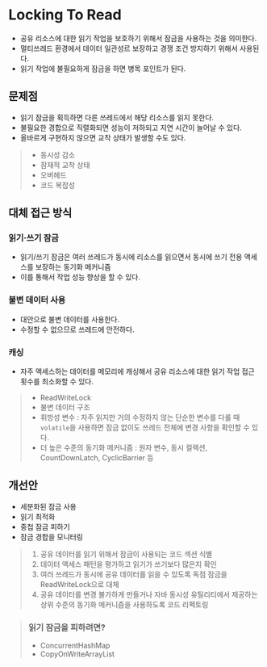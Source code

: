 # Locking To Read

- 공유 리소스에 대한 읽기 작업을 보호하기 위해서 잠금을 사용하는 것을 의미한다.
- 멀티쓰레드 환경에서 데이터 일관성르 보장하고 경쟁 조건 방지하기 위해서 사용된다.
- 읽기 작업에 불필요하게 잠금을 하면 병목 포인트가 된다.


## 문제점
- 읽기 잠금을 획득하면 다른 쓰레드에서 해당 리소스를 읽지 못한다.
- 불필요한 경합으로 직렬화되면 성능이 저하되고 지연 시간이 늘어날 수 있다.
- 올바르게 구현하지 않으면 교착 상태가 발생할 수도 있다.

> - 동시성 감소
> - 잠재적 교착 상태
> - 오버헤드 
> - 코드 복잡성 

## 대체 접근 방식
### 읽기·쓰기 잠금
- 읽기/쓰기 잠금은 여러 쓰레드가 동시에 리소스를 읽으면서 동시에 쓰기 전용 액세스를 보장하는 동기화 메커니즘
- 이를 통해서 작업 성능 향상을 할 수 있다.

### 불변 데이터 사용
- 대안으로 불변 데이터를 사용한다.
- 수정할 수 없으므로 쓰레드에 안전하다.

### 캐싱
- 자주 액세스하는 데이터를 메모리에 캐싱해서 공유 리소스에 대한 읽기 작업 접근 횟수를 최소화할 수 있다.

> - ReadWriteLock
> - 불변 데이터 구조
> - 휘방성 변수 : 자주 읽지만 거의 수정하지 않는 단순한 변수를 다룰 때 `volatile`을 사용하면 잠금 없이도 쓰레드 전체에 변경 사항을 확인할 수 있다.
> - 더 높은 수준의 동기화 메커니즘 : 원자 변수, 동시 컬렉션, CountDownLatch, CyclicBarrier 등

## 개선안
- 세분화된 잠금 사용
- 읽기 최적화
- 중첩 잠금 피하기
- 잠금 경합을 모니터링

> 1. 공유 데이터를 읽기 위해서 잠금이 사용되는 코드 섹션 식별
> 2. 데이터 액세스 패턴을 평가하고 읽기가 쓰기보다 많은지 확인
> 3. 여러 쓰레드가 동시에 공유 데이터를 읽을 수 있도록 독점 잠금을 ReadWriteLock으로 대체
> 4. 공유 데이터를 변경 불가하게 만들거나 자바 동시성 유틸리티에서 제공하는 상위 수준의 동기화 메커니즘을 사용하도록 코드 리펙토링


> ### 읽기 잠금을 피하려면?
> - ConcurrentHashMap
> - CopyOnWriteArrayList 